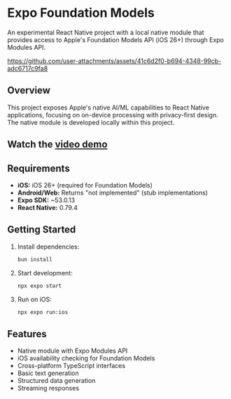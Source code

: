 # Expo Foundation Models

An experimental React Native project with a local native module that provides access to Apple's Foundation Models API (iOS 26+) through Expo Modules API.

https://github.com/user-attachments/assets/41c6d2f0-b694-4348-99cb-adc6717c9fa8

## Overview

This project exposes Apple's native AI/ML capabilities to React Native applications, focusing on on-device processing with privacy-first design. The native module is developed locally within this project.

## Watch the [video demo](https://x.com/betomoedano/status/1940035890476466420)

## Requirements

- **iOS:** iOS 26+ (required for Foundation Models)
- **Android/Web:** Returns "not implemented" (stub implementations)
- **Expo SDK:** ~53.0.13
- **React Native:** 0.79.4

## Getting Started

1. Install dependencies:

   ```bash
   bun install
   ```

2. Start development:

   ```bash
   npx expo start
   ```

3. Run on iOS:
   ```bash
   npx expo run:ios
   ```

## Features

- Native module with Expo Modules API
- iOS availability checking for Foundation Models
- Cross-platform TypeScript interfaces
- Basic text generation
- Structured data generation
- Streaming responses
